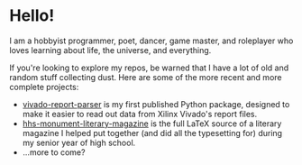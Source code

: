 # Hello!

I am a hobbyist programmer, poet, dancer, game master, and roleplayer who loves learning about life, the universe, and everything.

If you're looking to explore my repos, be warned that I have a lot of old and random stuff collecting dust. Here are some of the more recent and more complete projects:
  - [vivado-report-parser](https://github.com/jesselooney/vivado-report-parser) is my first published Python package, designed to make it easier to read out data from Xilinx Vivado's report files.
  - [hhs-monument-literary-magazine](https://github.com/jesselooney/hhs-monument-literary-magazine) is the full LaTeX source of a literary magazine I helped put together (and did all the typesetting for) during my senior year of high school.
  - ...more to come?

<!--
**jesselooney/jesselooney** is a ✨ _special_ ✨ repository because its `README.md` (this file) appears on your GitHub profile.

Here are some ideas to get you started:

- 🔭 I’m currently working on ...
- 🌱 I’m currently learning ...
- 👯 I’m looking to collaborate on ...
- 🤔 I’m looking for help with ...
- 💬 Ask me about ...
- 📫 How to reach me: ...
- 😄 Pronouns: ...
- ⚡ Fun fact: ...
-->

